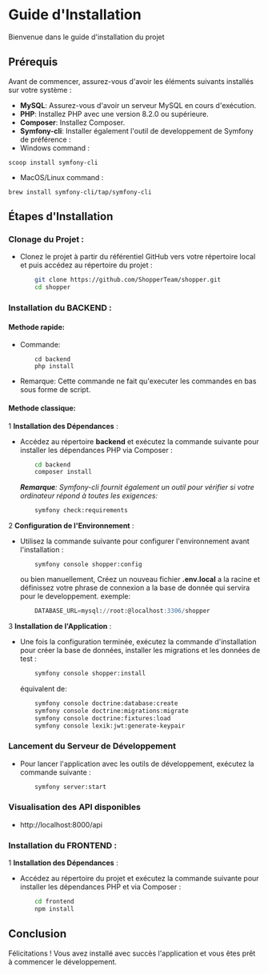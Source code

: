 # Guide d'Installation

Bienvenue dans le guide d'installation du projet

## Prérequis

Avant de commencer, assurez-vous d'avoir les éléments suivants installés sur votre système :

- **MySQL**: Assurez-vous d'avoir un serveur MySQL en cours d'exécution.
- **PHP**: Installez PHP avec une version 8.2.0 ou supérieure.
- **Composer**: Installez Composer.
- **Symfony-cli**: Installer également l'outil de developpement de Symfony de préférence :
- Windows command :
```
scoop install symfony-cli
```
- MacOS/Linux command : 
```
brew install symfony-cli/tap/symfony-cli
```

## Étapes d'Installation

### **Clonage du Projet** :
   - Clonez le projet à partir du référentiel GitHub vers votre répertoire local et puis accédez au répertoire du projet :

        ```bash
            git clone https://github.com/ShopperTeam/shopper.git
            cd shopper
        ```

### **Installation du BACKEND** :

#### Methode rapide:
*   Commande:
    ```pwsh
        cd backend
        php install
    ```
*   Remarque: Cette commande ne fait qu'executer les commandes en bas sous forme de script.


#### Methode classique:

1   **Installation des Dépendances** :

-   Accédez au répertoire **backend** et exécutez la commande suivante pour installer les dépendances PHP via Composer :
    ```bash
        cd backend
        composer install
    ```
    <i>**Remarque**: Symfony-cli fournit également un outil pour vérifier si votre ordinateur répond à toutes les exigences:</i>
    ```bash
        symfony check:requirements
    ```
2  **Configuration de l'Environnement** :

-   Utilisez la commande suivante pour configurer l'environnement avant l'installation :
    ```pwsh
        symfony console shopper:config
    ```
    ou bien manuellement, Créez un nouveau fichier **.env.local** a la racine et définissez votre phrase de connexion a la base de donnée qui servira pour le developpement.
    exemple:
    ```sql
        DATABASE_URL=mysql://root:@localhost:3306/shopper
    ```
3  **Installation de l'Application** :

-   Une fois la configuration terminée, exécutez la commande d'installation pour créer la base de données, installer les migrations et les données de test :
    ```bash
        symfony console shopper:install
    ```
    équivalent de:
    ```bash
        symfony console doctrine:database:create
        symfony console doctrine:migrations:migrate
        symfony console doctrine:fixtures:load
        symfony console lexik:jwt:generate-keypair
    ```
    


### Lancement du Serveur de Développement

-   Pour lancer l'application avec les outils de développement, exécutez la commande suivante :
    ```bash
        symfony server:start
    ```

### Visualisation des API disponibles
<!-- //TODO depuis la mise en place de l'authentification est ce toujours possible de visualiser l'api. -->
-   http://localhost:8000/api


### **Installation du FRONTEND** : 

1   **Installation des Dépendances** :

-   Accédez au répertoire du projet et exécutez la commande suivante pour installer les dépendances PHP et via Composer :
    ```bash
        cd frontend
        npm install
    ```

<!-- //TODO Angular ne semble pas utiliser les fichier .env pour gérer ces variables d'environnement. -->

<!-- 2  **Configuration de l'Environnement** :
-   Faites une copie du fichier **.env.example**, renommez le nouveau fichier en **.env.local**, puis remplissez les variables qui s'y trouvent avec vos propres variables d'environnement. -->

## Conclusion

Félicitations ! Vous avez installé avec succès l'application et vous êtes prêt à commencer le développement.
